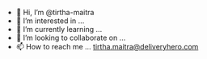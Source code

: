 - 👋 Hi, I’m @tirtha-maitra
- 👀 I’m interested in ...
- 🌱 I’m currently learning ...
- 💞️ I’m looking to collaborate on ...
- 📫 How to reach me ... tirtha.maitra@deliveryhero.com

<!---
tirtha-maitra/tirtha-maitra is a ✨ special ✨ repository because its `README.md` (this file) appears on your GitHub profile.
You can click the Preview link to take a look at your changes.
--->
